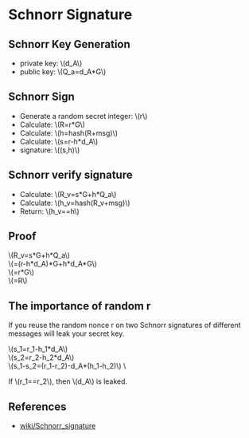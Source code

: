 # Schnorr Signature

## Schnorr Key Generation

* private key: \\(d_A\\)
* public key: \\(Q_a=d_A*G\\)

## Schnorr Sign

* Generate a random secret integer: \\(r\\)
* Calculate: \\(R=r*G\\)
* Calculate: \\(h=hash(R+msg)\\)
* Calculate: \\(s=r-h*d_A\\)
* signature: \\((s,h)\\)

## Schnorr verify signature

* Calculate: \\(R_v=s\*G+h\*Q_a\\)
* Calculate: \\(h_v=hash(R_v+msg)\\)
* Return: \\(h_v==h\\)

## Proof

\\(R_v=s\*G+h\*Q_a\\) \
\\(=(r-h\*d_A)\*G+h\*d_A\*G\\)  \
\\(=r\*G\\)  \
\\(=R\\)

## The importance of random r

If you reuse the random nonce r on two Schnorr signatures of different messages will leak your secret key.

\\(s_1=r_1-h_1\*d_A\\)  \
\\(s_2=r_2-h_2\*d_A\\)  \
\\(s_1-s_2=(r_1-r_2)-d_A*(h_1-h_2)\\) \

If \\(r_1==r_2\\), then \\(d_A\\) is leaked.

## References

* [wiki/Schnorr_signature](https://en.wikipedia.org/wiki/Schnorr_signature)
